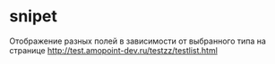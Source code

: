 # snipet
Отображение разных полей в зависимости от выбранного типа на странице http://test.amopoint-dev.ru/testzz/testlist.html
